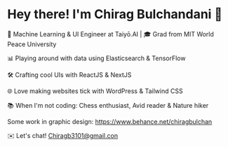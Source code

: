 # Hey there! I'm Chirag Bulchandani 👋

💼 Machine Learning & UI Engineer at Taiyō.AI | 🎓 Grad from MIT World Peace University  

📊 Playing around with data using Elasticsearch & TensorFlow  

🛠️ Crafting cool UIs with ReactJS & NextJS 
 
🌐 Love making websites tick with WordPress & Tailwind CSS  

📚 When I'm not coding: Chess enthusiast, Avid reader & Nature hiker  

Some work in graphic design: https://www.behance.net/chiragbulchan

✉️ Let's chat! Chiragb3101@gmail.con
```